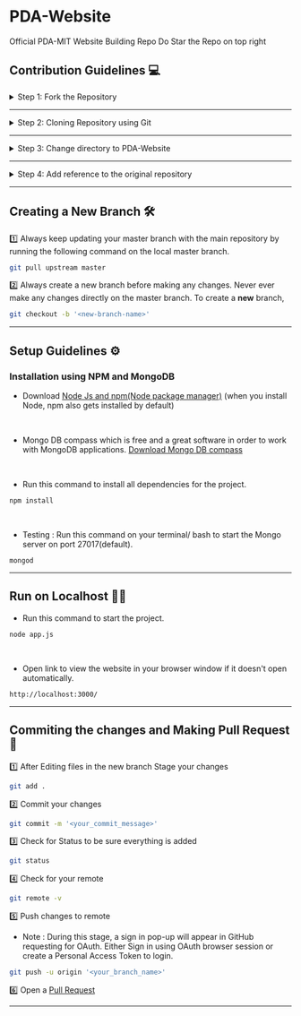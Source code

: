 # PDA-Website
Official PDA-MIT Website Building Repo
Do Star the Repo on top right

## Contribution Guidelines :computer:

<details>
<summary>
Step 1: Fork the Repository
</summary>
<br>
Click on <a href="#" target="_self"><img src="https://user-images.githubusercontent.com/58631762/120588030-11cee200-c454-11eb-98ad-060ef99428c5.png" width="16"></img></a> to fork <a href="https://github.com/pda-mit/PDA-Website">this</a> repsository
</details>

---

<details>
<summary>
Step 2: Cloning Repository using Git
</summary>
<br>

```bash
git clone https://github.com/'<your-github-username>'/PDA-Website.git
```
</details>

---

<details>
<summary>
Step 3: Change directory to PDA-Website
</summary>
<br>

```bash
cd PDA-Website
```
</details>

---

<details>
<summary>
Step 4: Add reference to the original repository
</summary>
<br>

```bash
git remote add upstream https://github.com/pda-mit/PDA-Website.git
```
</details>
 
---
  
## Creating a New Branch 🛠

:one: Always keep updating your master branch with the main repository by running the following command on the local master branch.
```bash
git pull upstream master
```

:two: Always create a new branch before making any changes. Never ever make any changes directly on the master branch. To create a **new** branch,

```bash
git checkout -b '<new-branch-name>'
```
---
 
## Setup Guidelines ⚙️ 

 ### Installation using NPM and MongoDB 

* Download [Node Js and npm(Node package manager)](https://nodejs.org/en/) (when you install Node, npm also gets installed by default)
<br/>

* Mongo DB compass which is free and a great software in order to work with MongoDB applications. [Download Mongo DB compass](https://www.mongodb.com/try/download/compass)
<br/>

* Run this command to install all dependencies for the project.
```
npm install
```

<br/>

 
* Testing : Run this command on your terminal/ bash to start the Mongo server on port 27017(default).
```
mongod
```
--- 
 
## Run on Localhost 👨‍💻
 
* Run this command to start the project.
```
node app.js
```
<br/>

* Open link to view the website in your browser window if it doesn't open automatically.
```
http://localhost:3000/
```
---
  
## Commiting the changes and Making Pull Request 🚀

:one: After Editing files in the new branch Stage your changes
```bash
git add .
```
:two: Commit your changes
```bash
git commit -m '<your_commit_message>'
```
:three: Check for Status to be sure everything is added
```bash
git status
```
:four: Check for your remote
```bash
git remote -v
```
:five: Push changes to remote
* Note : During this stage, a sign in pop-up will appear in GitHub requesting for OAuth. Either Sign in using OAuth browser session or create a Personal Access Token to login.
```bash
git push -u origin '<your_branch_name>'
```
:six: Open a <a href="https://github.com/pda-mit/PDA-Website/pulls" title="Create Pull request">Pull Request</a>

---

